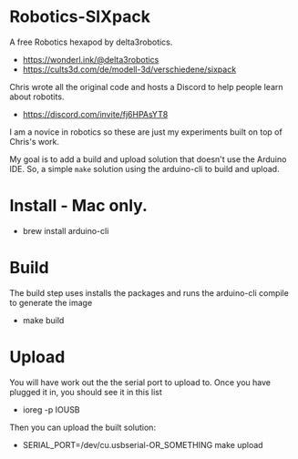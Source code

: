 # Robotics-SIXpack

A free Robotics hexapod by delta3robotics. 

* https://wonderl.ink/@delta3robotics
* https://cults3d.com/de/modell-3d/verschiedene/sixpack

Chris wrote all the original code and hosts a Discord to help people learn about robotits.

* https://discord.com/invite/fj6HPAsYT8

I am a novice in robotics so these are just my experiments built on top of Chris's work.

My goal is to add a build and upload solution that doesn't use the Arduino IDE. So, a 
simple `make` solution using the arduino-cli to build and upload.

# Install - Mac only.

* brew install arduino-cli

# Build

The build step uses installs the packages and runs the arduino-cli compile to generate the image

* make build

# Upload

You will have work out the the serial port to upload to. Once you have plugged it in, you should see it in this list

* ioreg -p IOUSB 

Then you can upload the built solution:

* SERIAL_PORT=/dev/cu.usbserial-OR_SOMETHING make upload

 



